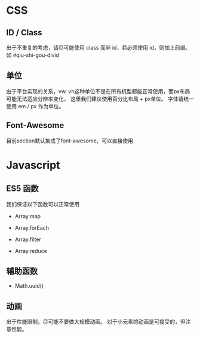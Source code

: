 # CSS

## ID / Class

出于不重复的考虑，请尽可能使用 class 而非 id，若必须使用 id，则加上前缀。如 #qiu-shi-gou-divid

## 单位

由于平台实现的关系，vw, vh这种单位不是在所有机型都能正常使用，而px布局可能无法适应分辨率变化，
这里我们建议使用百分比布局 + px单位。
字体请统一使用 em / px 作为单位。

## Font-Awesome

目前section默认集成了font-awesome，可以直接使用

# Javascript

## ES5 函数

我们保证以下函数可以正常使用

- Array.map

- Array.forEach

- Array.filter

- Array.reduce

## 辅助函数

- Math.uuid()

## 动画

出于性能限制，尽可能不要做大规模动画。
对于小元素的动画是可接受的，但注意性能。

